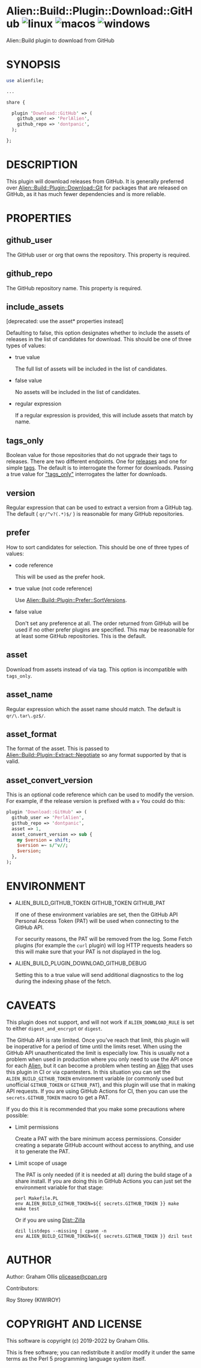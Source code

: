 # Alien::Build::Plugin::Download::GitHub ![linux](https://github.com/PerlAlien/Alien-Build-Plugin-Download-GitHub/workflows/linux/badge.svg) ![macos](https://github.com/PerlAlien/Alien-Build-Plugin-Download-GitHub/workflows/macos/badge.svg) ![windows](https://github.com/PerlAlien/Alien-Build-Plugin-Download-GitHub/workflows/windows/badge.svg)

Alien::Build plugin to download from GitHub

# SYNOPSIS

```perl
use alienfile;

...

share {

  plugin 'Download::GitHub' => (
    github_user => 'PerlAlien',
    github_repo => 'dontpanic',
  );

};
```

# DESCRIPTION

This plugin will download releases from GitHub.  It is generally preferred over
[Alien::Build::Plugin::Download::Git](https://metacpan.org/pod/Alien::Build::Plugin::Download::Git) for packages that are released on GitHub,
as it has much fewer dependencies and is more reliable.

# PROPERTIES

## github\_user

The GitHub user or org that owns the repository.  This property is required.

## github\_repo

The GitHub repository name.  This property is required.

## include\_assets

\[deprecated: use the asset\* properties instead\]

Defaulting to false, this option designates whether to include the assets of
releases in the list of candidates for download. This should be one of three
types of values:

- true value

    The full list of assets will be included in the list of candidates.

- false value

    No assets will be included in the list of candidates.

- regular expression

    If a regular expression is provided, this will include assets that match by
    name.

## tags\_only

Boolean value for those repositories that do not upgrade their tags to releases.
There are two different endpoints. One for
[releases](https://developer.github.com/v3/repos/releases/#list-releases-for-a-repository)
and one for simple [tags](https://developer.github.com/v3/repos/#list-tags). The
default is to interrogate the former for downloads. Passing a true value for
["tags\_only"](#tags_only) interrogates the latter for downloads.

## version

Regular expression that can be used to extract a version from a GitHub tag.  The
default ( `qr/^v?(.*)$/` ) is reasonable for many GitHub repositories.

## prefer

How to sort candidates for selection.  This should be one of three types of values:

- code reference

    This will be used as the prefer hook.

- true value (not code reference)

    Use [Alien::Build::Plugin::Prefer::SortVersions](https://metacpan.org/pod/Alien::Build::Plugin::Prefer::SortVersions).

- false value

    Don't set any preference at all.  The order returned from GitHub will be used if
    no other prefer plugins are specified.  This may be reasonable for at least some
    GitHub repositories.  This is the default.

## asset

Download from assets instead of via tag.  This option is incompatible with
`tags_only`.

## asset\_name

Regular expression which the asset name should match.  The default is `qr/\.tar\.gz$/`.

## asset\_format

The format of the asset.  This is passed to [Alien::Build::Plugin::Extract::Negotiate](https://metacpan.org/pod/Alien::Build::Plugin::Extract::Negotiate)
so any format supported by that is valid.

## asset\_convert\_version

This is an optional code reference which can be used to modify the version.  For example,
if the release version is prefixed with a `v` You could do this:

```perl
plugin 'Download::GitHub' => (
  github_user => 'PerlAlien',
  github_repo => 'dontpanic',
  asset => 1,
  asset_convert_version => sub {
    my $version = shift;
    $version =~ s/^v//;
    $version;
  },
);
```

# ENVIRONMENT

- ALIEN\_BUILD\_GITHUB\_TOKEN GITHUB\_TOKEN GITHUB\_PAT

    If one of these environment variables are set, then the GitHub API Personal
    Access Token (PAT) will be used when connecting to the GitHub API.

    For security reasons, the PAT will be removed from the log.  Some Fetch plugins
    (for example the `curl` plugin) will log HTTP requests headers so this will
    make sure that your PAT is not displayed in the log.

- ALIEN\_BUILD\_PLUGIN\_DOWNLOAD\_GITHUB\_DEBUG

    Setting this to a true value will send additional diagnostics to the log during
    the indexing phase of the fetch.

# CAVEATS

This plugin does not support, and will not work if `ALIEN_DOWNLOAD_RULE` is set to
either `digest_and_encrypt` or `digest`.

The GitHub API is rate limited.  Once you've reach that limit, this plugin will be 
inoperative for a period of time until the limits reset.  When using the GitHub
API unauthenticated the limit is especially low.  This is usually not a problem when
used in production where you only need to use the API once for each [Alien](https://metacpan.org/pod/Alien), but
it can become a problem when testing an [Alien](https://metacpan.org/pod/Alien) that uses this plugin in CI or via
cpantesters.  In this situation you can set the `ALIEN_BUILD_GITHUB_TOKEN` environment
variable (or commonly used but unofficial `GITHUB_TOKEN` or `GITHUB_PAT`), and this
plugin will use that in making API requests.  If you are using GitHub Actions for CI,
then you can use the `secrets.GITHUB_TOKEN` macro to get a PAT.

If you do this it is recommended that you make some precautions where possible:

- Limit permissions

    Create a PAT with the bare minimum access permissions.  Consider creating a
    separate GitHub account without access to anything, and use it to generate the PAT.

- Limit scope of usage

    The PAT is only needed (if it is needed at all) during the build stage
    of a share install.  If you are doing this in GitHub Actions you can
    just set the environment variable for that stage:

    ```
    perl Makefile.PL
    env ALIEN_BUILD_GITHUB_TOKEN=${{ secrets.GITHUB_TOKEN }} make
    make test
    ```

    Or if you are using [Dist::Zilla](https://metacpan.org/pod/Dist::Zilla)

    ```
    dzil listdeps --missing | cpanm -n
    env ALIEN_BUILD_GITHUB_TOKEN=${{ secrets.GITHUB_TOKEN }} dzil test
    ```

# AUTHOR

Author: Graham Ollis <plicease@cpan.org>

Contributors:

Roy Storey (KIWIROY)

# COPYRIGHT AND LICENSE

This software is copyright (c) 2019-2022 by Graham Ollis.

This is free software; you can redistribute it and/or modify it under
the same terms as the Perl 5 programming language system itself.
